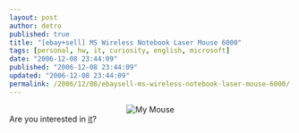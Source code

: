 ```yaml
---
layout: post
author: detro
published: true
title: "[ebay+sell] MS Wireless Notebook Laser Mouse 6000"
tags: [personal, hw, it, curiosity, english, microsoft]
date: "2006-12-08 23:44:09"
published: "2006-12-08 23:44:09"
updated: "2006-12-08 23:44:09"
permalink: /2006/12/08/ebaysell-ms-wireless-notebook-laser-mouse-6000/
---
```


<div align="center"><img src="http://i11.ebayimg.com/04/i/000/7d/b5/045f_1.JPG" alt="My Mouse" /></div>
Are you interested in <a href="http://cgi.ebay.it/ws/eBayISAPI.dll?ViewItem&item=290060122753">it</a>?
